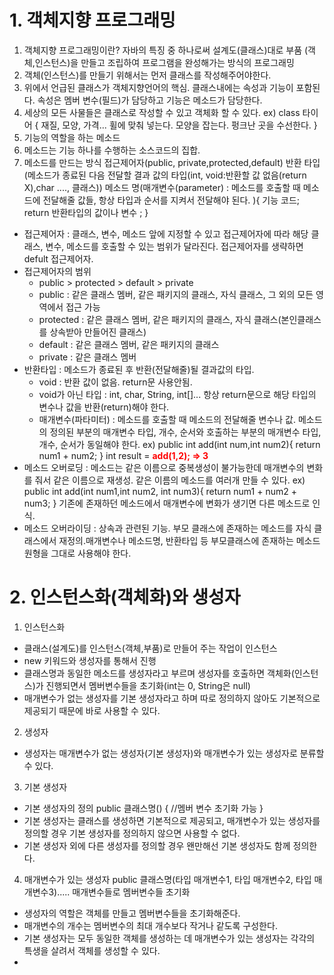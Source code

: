 # 1. 객체지향 프로그래밍
1. 객체지향 프로그래밍이란? 자바의 특징 중 하나로써 설계도(클래스)대로 부품 (객체,인스턴스)을 만들고 조립하여 프로그램을 완성해가는 방식의 프로그래밍
2. 객체(인스턴스)를 만들기 위해서는 먼저 클래스를 작성해주어야한다.
3. 위에서 언급된 클래스가 객체지향언어의 핵심. 클래스내에는 속성과 기능이 포함된다. 속성은 멤버 변수(필드)가 담당하고 기능은 메소드가 담당한다.
4. 세상의 모든 사물들은 클래스로 작성할 수 있고 객체화 할 수 있다.
ex) class 타이어 { 
    재질, 모양, 가격...
    휠에 맞춰 넣는다.
    모양을 잡는다.
    펑크난 곳을 수선한다.
}
5. 기능의 역할을 하는 메소드
1. 메소드는 기능 하나를 수행하는 소스코드의 집합.
2. 메소드를 만드는 방식
 접근제어자(public, private,protected,default) 반환 타입(메소드가 종료된 다음 전달할 결과 값의 타입(int, void:반환할 값 없음(return X),char ...., 클래스))
 메소드 명(매개변수(parameter) : 메소드를 호출할 때 메소드에 전달해줄 값들, 항상 타입과 순서를 지켜서 전달해야 된다. ){
    기능 코드;
    return 반환타입의 값이나 변수 ;
 }
 - 접근제어자 : 클래스, 변수, 메소드 앞에 지정할 수 있고 접근제어자에 따라 해당 클래스, 변수, 메소드를 호출할 수 있는 범위가 달라진다. 접근제어자를 생략하면 defult 접근제어자.
 - 접근제어자의 범위
    - public > protected > default > private
    - public : 같은 클래스 멤버, 같은 패키지의 클래스, 자식 클래스, 그 외의 모든 영역에서 접근 가능
    - protected : 같은 클래스 멤버, 같은 패키지의 클래스, 자식 클래스(본인클래스를 상속받아 만들어진 클래스)
    - default : 같은 클래스 멤버, 같은 패키지의 클래스
    - private : 같은 클래스 멤버
- 반환타입 : 메소드가 종료된 후 반환(전달해줄)될 결과값의 타입.   
    - void : 반환 값이 없음. return문 사용안됨. 
    - void가 아닌 타입 : int, char, String, int[]...
                        항상 return문으로 해당 타입의 변수나 값을 반환(return)해야 한다.
    - 매개변수(파타미터) : 메소드를 호출할 때 메소드의 전달해줄 변수나 값.
                        메소드의 정의된 부분의 매개변수 타입, 개수, 순서와 호출하는 부분의 매개변수 타입, 개수, 순서가 동일해야 한다.
ex) public int add(int num,int num2){
    return num1 + num2;
}
int result = <b style ="color:red">add(1,2); => 3 </b>
- 메소드 오버로딩 : 메소드는 같은 이름으로 중복생성이 불가능한데 매개변수의 변화를 줘서 같은 이름으로 재생성. 같은 이름의 메소드를 여러개 만들 수 있다.
ex) public int add(int num1,int num2, int num3){
    return num1 + num2 + num3;
} 기존에 존재하던 메소드에서 매개변수에 변화가 생기면 다른 메소드로 인식.
- 메소드 오버라이딩 : 상속과 관련된 기능. 부모 클래스에 존재하는 메소드를 자식 클래스에서 재정의.매개변수나 메소드명, 반환타입 등 부모클래스에 존재하는 메소드 원형을 그대로 사용해야 한다. 

# 2. 인스턴스화(객체화)와 생성자
1. 인스턴스화
 - 클래스(설계도)를 인스턴스(객체,부품)로 만들어 주는 작업이 인스턴스 
 - new 키워드와 생성자를 통해서 진행
 - 클래스명과 동일한 메소드를 생성자라고 부르며 생성자를 호출하면 객체화(인스턴스)가 진행되면서 멤버변수들을 초기화(int는 0, String은 null)
 - 매개변수가 없는 생성자를 기본 생성자라고 하며 따로 정의하지 않아도 기본적으로 제공되기 때문에 바로 사용할 수 있다. 
 2. 생성자
 - 생성자는 매개변수가 없는 생성자(기본 생성자)와 매개변수가 있는 생성자로 분류할 수 있다.
 3. 기본 생성자
 - 기본 생성자의 정의 
   public 클래스명() {
        //멤버 변수 초기화 가능
   }
- 기본 생성자는 클래스를 생성하면 기본적으로 제공되고, 매개변수가 있는 생성자를 정의할 경우 기본 생성자를 정의하지 않으면 사용할 수 없다.
- 기본 생성자 외에 다른 생성자를 정의할 경우 왠만해선 기본 생성자도 함께 정의한다.
4. 매개변수가 있는 생성자
 public 클래스명(타입 매개변수1, 타입 매개변수2, 타입 매개변수3).....
  매개변수들로 멤버변수들 초기화

- 생성자의 역할은 객체를 만들고 멤버변수들을 초기화해준다.
- 매개변수의 개수는 멤버변수의 최대 개수보다 작거나 같도록 구성한다.
- 기본 생성자는 모두 동일한 객체를 생성하는 데 매개변수가 있는 생성자는 각각의 특생을 살려서 객체를 생성할 수 있다.
- 

